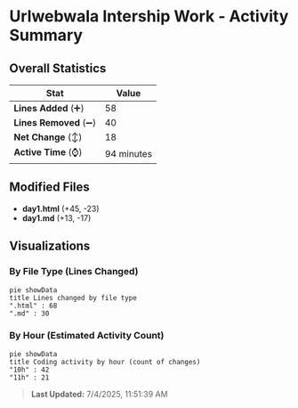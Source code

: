# Urlwebwala Intership Work - Activity Summary 

## Overall Statistics

| Stat                   | Value                                                             |
| ---------------------- | ----------------------------------------------------------------- |
| **Lines Added** (➕)   | 58                                          |
| **Lines Removed** (➖) | 40                                        |
| **Net Change** (↕)    | 18                |
| **Active Time** (⌚)   | 94 minutes |


## Modified Files
- **day1.html** (+45, -23)
- **day1.md** (+13, -17)

## Visualizations

### By File Type (Lines Changed)

```mermaid
pie showData
title Lines changed by file type
".html" : 68
".md" : 30
```

### By Hour (Estimated Activity Count)

```mermaid
pie showData
title Coding activity by hour (count of changes)
"10h" : 42
"11h" : 21
```


> **Last Updated:** 7/4/2025, 11:51:39 AM